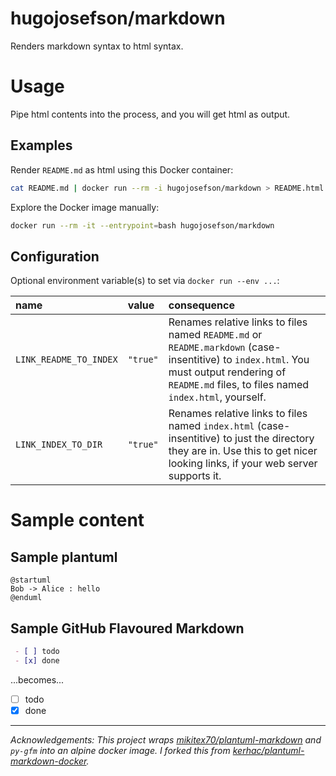 # hugojosefson/markdown

Renders markdown syntax to html syntax.

# Usage

Pipe html contents into the process, and you will get html as output.

## Examples

Render `README.md` as html using this Docker container:

```bash
cat README.md | docker run --rm -i hugojosefson/markdown > README.html
```

Explore the Docker image manually:

```bash
docker run --rm -it --entrypoint=bash hugojosefson/markdown
```

## Configuration

Optional environment variable(s) to set via `docker run --env ...`:

| name                   | value    | consequence                                                                                                                                                                                       |
|:-----------------------|:---------|:--------------------------------------------------------------------------------------------------------------------------------------------------------------------------------------------------|
| `LINK_README_TO_INDEX` | `"true"` | Renames relative links to files named `README.md` or `README.markdown` (case-insentitive) to `index.html`. You must output rendering of `README.md` files, to files named `index.html`, yourself. |
| `LINK_INDEX_TO_DIR`    | `"true"` | Renames relative links to files named `index.html` (case-insentitive) to just the directory they are in. Use this to get nicer looking links, if your web server supports it.                     |

# Sample content

## Sample plantuml

```plantuml
@startuml
Bob -> Alice : hello
@enduml
```

## Sample GitHub Flavoured Markdown

```markdown
 - [ ] todo
 - [x] done
```

...becomes...

- [ ] todo
- [x] done

---

*Acknowledgements: This project wraps
[mikitex70/plantuml-markdown](https://github.com/mikitex70/plantuml-markdown/)
and `py-gfm` into an alpine docker image. I forked this from
[kerhac/plantuml-markdown-docker](https://github.com/kerhac/plantuml-markdown-docker).*
